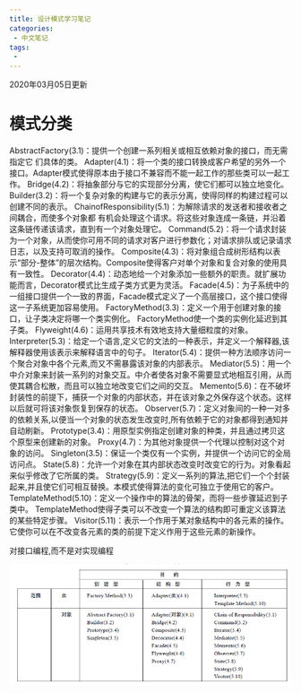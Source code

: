 ```yaml
---
title: 设计模式学习笔记
categories:
 - 中文笔记
tags:
 - 
---
```


2020年03月05日更新

# 模式分类

AbstractFactory(3.1)：提供一个创建一系列相关或相互依赖对象的接口，而无需指定它
们具体的类。
Adapter(4.1)：将一个类的接口转换成客户希望的另外一个接口。Adapter模式使得原本由于接口不兼容而不能一起工作的那些类可以一起工作。
Bridge(4.2)：将抽象部分与它的实现部分分离，使它们都可以独立地变化。
Builder(3.2)：将一个复杂对象的构建与它的表示分离，使得同样的构建过程可以创建不同的表示。
ChainofResponsibility(5.1)：为解除请求的发送者和接收者之间耦合，而使多个对象都
有机会处理这个请求。将这些对象连成一条链，并沿着这条链传递该请求，直到有一个对象处理它。
Command(5.2)：将一个请求封装为一个对象，从而使你可用不同的请求对客户进行参数化；对请求排队或记录请求日志，以及支持可取消的操作。
Composite(4.3)：将对象组合成树形结构以表示“部分-整体”的层次结构。Composite使得客户对单个对象和复合对象的使用具有一致性。
Decorator(4.4)：动态地给一个对象添加一些额外的职责。就扩展功能而言，Decorator模式比生成子类方式更为灵活。
Facade(4.5)：为子系统中的一组接口提供一个一致的界面，Facade模式定义了一个高层接口，这个接口使得这一子系统更加容易使用。
FactoryMethod(3.3)：定义一个用于创建对象的接口，让子类决定将哪一个类实例化。
FactoryMethod使一个类的实例化延迟到其子类。
Flyweight(4.6)：运用共享技术有效地支持大量细粒度的对象。
Interpreter(5.3)：给定一个语言,定义它的文法的一种表示，并定义一个解释器,该解释器使用该表示来解释语言中的句子。
Iterator(5.4)：提供一种方法顺序访问一个聚合对象中各个元素,而又不需暴露该对象的内部表示。
Mediator(5.5)：用一个中介对象来封装一系列的对象交互。中介者使各对象不需要显式地相互引用，从而使其耦合松散，而且可以独立地改变它们之间的交互。
Memento(5.6)：在不破坏封装性的前提下，捕获一个对象的内部状态，并在该对象之外保存这个状态。这样以后就可将该对象恢复到保存的状态。
Observer(5.7)：定义对象间的一种一对多的依赖关系,以便当一个对象的状态发生改变时,所有依赖于它的对象都得到通知并自动刷新。
Prototype(3.4)：用原型实例指定创建对象的种类，并且通过拷贝这个原型来创建新的对象。
Proxy(4.7)：为其他对象提供一个代理以控制对这个对象的访问。
Singleton(3.5)：保证一个类仅有一个实例，并提供一个访问它的全局访问点。
State(5.8)：允许一个对象在其内部状态改变时改变它的行为。对象看起来似乎修改了它所属的类。
Strategy(5.9)：定义一系列的算法,把它们一个个封装起来,并且使它们可相互替换。本模式使得算法的变化可独立于使用它的客户。
TemplateMethod(5.10)：定义一个操作中的算法的骨架，而将一些步骤延迟到子类中。
TemplateMethod使得子类可以不改变一个算法的结构即可重定义该算法的某些特定步骤。
Visitor(5.11)：表示一个作用于某对象结构中的各元素的操作。它使你可以在不改变各元素的类的前提下定义作用于这些元素的新操作。


对接口编程,而不是对实现编程

![](https://github.com/xzci/xzci.github.io/blob/master/Image/1.png)